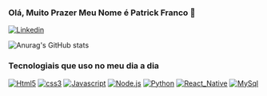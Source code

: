 ### Olá, Muito Prazer Meu Nome é Patrick Franco 👾

[![Linkedin](https://img.shields.io/badge/LinkedIn-0077B5?style=for-the-badge&logo=linkedin&logoColor=white)](https://www.linkedin.com/in/patrickfranco-softwareengineer/) 

![Anurag's GitHub stats](https://github-readme-stats.vercel.app/api?username=devpatrickfranco&show_icons=true&theme=dracula)

### Tecnologiais que uso no meu dia a dia 

[![Html5](https://img.shields.io/badge/HTML5-E34F26?style=for-the-badge&logo=html5&logoColor=white)]()
[![css3](https://img.shields.io/badge/CSS3-1572B6?style=for-the-badge&logo=css3&logoColor=white)]()
[![Javascript](https://img.shields.io/badge/JavaScript-F7DF1E?style=for-the-badge&logo=javascript&logoColor=black)]()
[![Node.js](https://img.shields.io/badge/Node.js-43853D?style=for-the-badge&logo=node.js&logoColor=white)]()
[![Python](https://img.shields.io/badge/Python-3776AB?style=for-the-badge&logo=python&logoColor=white)]()
[![React_Native](https://img.shields.io/badge/React_Native-20232A?style=for-the-badge&logo=react&logoColor=61DAFB)]()
[![MySql](https://img.shields.io/badge/MySQL-00000F?style=for-the-badge&logo=mysql&logoColor=white)]()
